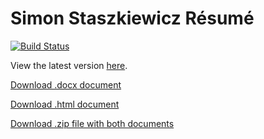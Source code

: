 # Simon Staszkiewicz Résumé

[![Build Status](https://app.travis-ci.com/Stasmo/resume.svg?branch=master)](https://app.travis-ci.com/github/Stasmo/resume)

View the latest version [here](https://github.com/Stasmo/resume/blob/master/SimonStaszkiewiczResume.md).

[Download .docx document](https://simon-staszkiewicz-public.s3-us-west-2.amazonaws.com/resume/latest/SimonStaszkiewiczResume.docx)

[Download .html document](https://simon-staszkiewicz-public.s3-us-west-2.amazonaws.com/resume/latest/SimonStaszkiewiczResume.html)

[Download .zip file with both documents](https://simon-staszkiewicz-public.s3-us-west-2.amazonaws.com/resume/latest/SimonStaszkiewiczResume.zip)
